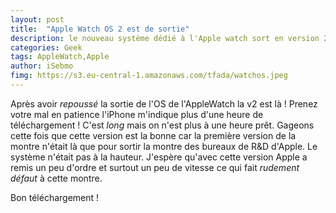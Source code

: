 ```yaml
---
layout: post
title:  "Apple Watch OS 2 est de sortie"
description: le nouveau système dédié à l'Apple watch sort en version 2
categories: Geek
tags: AppleWatch,Apple 
author: iSebmo
fimg: https://s3.eu-central-1.amazonaws.com/tfada/watchos.jpeg
---
```


Après avoir *repoussé* la sortie de l'OS de l'AppleWatch la v2 est là ! Prenez votre mal en patience l'iPhone m'indique plus d'une heure de téléchargement ! C'est *long* mais on n'est plus à une heure prêt. 
Gageons cette fois que cette version est la bonne car la première version de la montre n'était là que pour sortir la montre des bureaux de R&D d'Apple. Le système n'était pas à la hauteur. J'espère qu'avec cette version Apple a remis un peu d'ordre et surtout un peu de vitesse ce qui fait *rudement défaut* à cette montre. 

Bon téléchargement !

